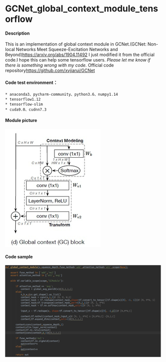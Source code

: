 # GCNet_global_context_module_tensorflow
#### Description
This is an implementation of global context module in GCNet.(GCNet: Non-local Networks Meet Squeeze-Excitation Networks and Beyond)<https://arxiv.org/abs/1904.11492> I just modified it from the official code.I hope this can help some tensorflow users.
*Please let me know if there is something wrong with my code.*
Official code repository<https://github.com/xvjiarui/GCNet>
#### Code test environment：
```
* anaconda3、pycharm-community、python3.6、numpy1.14
* tensorflow1.12
* tensorflow-slim
* cuda9.0、cudnn7.3
```
#### Module picture
![](https://github.com/xggIoU/GCNet_global_context_module_tensorflow/blob/master/global_context_module.png)
#### Code sample
![](https://github.com/xggIoU/GCNet_global_context_module_tensorflow/blob/master/code_sample.png)
